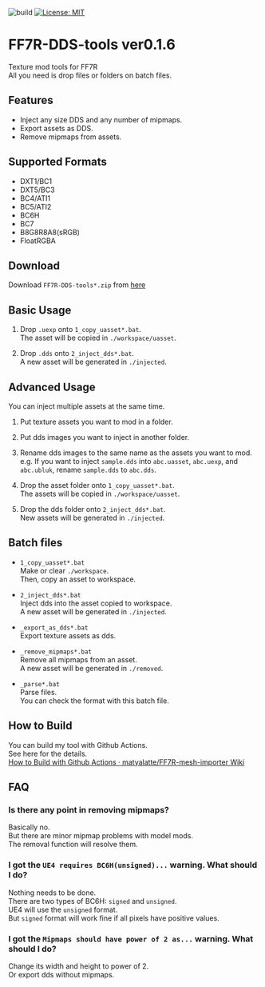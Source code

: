![build](https://github.com/matyalatte/FF7R-DDS-tools/actions/workflows/build.yml/badge.svg)
[![License: MIT](https://img.shields.io/badge/License-MIT-yellow.svg)](https://opensource.org/licenses/MIT)

# FF7R-DDS-tools ver0.1.6
Texture mod tools for FF7R<br>
All you need is drop files or folders on batch files.<br>

## Features

- Inject any size DDS and any number of mipmaps.
- Export assets as DDS.
- Remove mipmaps from assets.

## Supported Formats

- DXT1/BC1
- DXT5/BC3
- BC4/ATI1
- BC5/ATI2
- BC6H
- BC7
- B8G8R8A8(sRGB)
- FloatRGBA

## Download
Download `FF7R-DDS-tools*.zip` from [here](https://github.com/matyalatte/FF7R-DDS-tools/releases)

## Basic Usage
1. Drop `.uexp` onto `1_copy_uasset*.bat`.<br>
   The asset will be copied in `./workspace/uasset`.<br>

2. Drop `.dds` onto `2_inject_dds*.bat`.<br>
   A new asset will be generated in `./injected`.<br>

## Advanced Usage
You can inject multiple assets at the same time.

1. Put texture assets you want to mod in a folder.

2. Put dds images you want to inject in another folder.

3. Rename dds images to the same name as the assets you want to mod.<br>
   e.g. If you want to inject `sample.dds` into `abc.uasset`, `abc.uexp`, and `abc.ubluk`, rename `sample.dds` to `abc.dds`.

4. Drop the asset folder onto `1_copy_uasset*.bat`.<br>
   The assets will be copied in `./workspace/uasset`.<br>

5. Drop the dds folder onto `2_inject_dds*.bat`.<br>
   New assets will be generated in `./injected`.<br>

## Batch files
- `1_copy_uasset*.bat`<br>
    Make or clear `./workspace`.<br>
    Then, copy an asset to workspace.

- `2_inject_dds*.bat`<br>
    Inject dds into the asset copied to workspace.<br>
    A new asset will be generated in `./injected`.

- `_export_as_dds*.bat`<br>
    Export texture assets as dds.<br>

- `_remove_mipmaps*.bat`<br>
    Remove all mipmaps from an asset.<br>
    A new asset will be generated in `./removed`.

- `_parse*.bat`<br>
    Parse files.<br>
    You can check the format with this batch file.

## How to Build
You can build my tool with Github Actions.<br>
See here for the details.<br>
[How to Build with Github Actions · matyalatte/FF7R-mesh-importer Wiki](https://github.com/matyalatte/FF7R-mesh-importer/wiki/How-to-Build-with-Github-Actions)

## FAQ

### Is there any point in removing mipmaps?
Basically no.<br>
But there are minor mipmap problems with model mods.<br>
The removal function will resolve them.

### I got the `UE4 requires BC6H(unsigned)...` warning. What should I do?
Nothing needs to be done.<br>
There are two types of BC6H: `signed` and `unsigned`.<br>
UE4 will use the `unsigned` format.<br>
But `signed` format will work fine if all pixels have positive values.

### I got the `Mipmaps should have power of 2 as...` warning. What should I do?
Change its width and height to power of 2.<br>
Or export dds without mipmaps.
